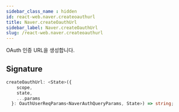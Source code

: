```yaml
---
sidebar_class_name : hidden
id: react-web.naver.createoauthurl
title: Naver.createOauthUrl
sidebar_label: Naver.createOauthUrl
slug: /react-web.naver.createoauthurl
---
```






OAuth 인증 URL을 생성합니다.

## Signature

```typescript
createOauthUrl: <State>({
    scope,
    state,
    ...params
  }: OauthUserReqParams<NaverAuthQueryParams, State>) => string;
```
